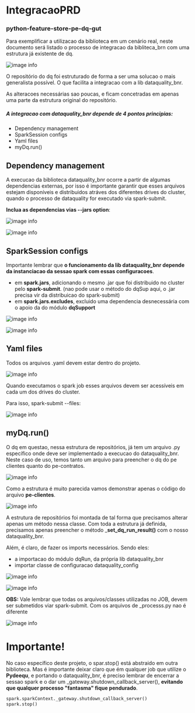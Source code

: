 # IntegracaoPRD
### python-feature-store-pe-dq-gut 

Para exemplificar a utilizacao da biblioteca em um cenário real, neste documento será listado o processo de integracao da bibliteca_brn com uma estrutura já existente de dq.

![image info](imgs/pe-dq-details.png)

O repositório do dq foi estruturado de forma a ser uma solucao o mais generalista possível. O que facilita a integracao com a lib dataquality_bnr.

As alteracoes necessárias sao poucas, e ficam concetradas em apenas uma parte da estrutura original do repositório.


##### A integracao com dataquality_bnr depende de 4 pontos principias:
* Dependency management
* SparkSession configs
* Yaml files
* myDq.run() 

## Dependency management

A execucao da biblioteca dataquality_bnr ocorre a partir de algumas dependencias externas, por isso é importante garantir que esses arquivos estejam disponíveis e distribuidos atráves dos diferentes drives do cluster, quando o processo de dataquality for executado via spark-submit.

__Inclua as dependencias vias --jars option__:

![image info](imgs/start_running.png)

![image info](imgs/start_running_jars.png)

## SparkSession configs

Importante lembrar que __o funcionamento da lib dataquality_bnr depende da instanciacao da sessao spark com essas configuracoes__.
* em __spark.jars__, adicionando o mesmo .jar que foi distribuido no cluster pelo __spark-submit__. (nao pode usar o método do dqSup aqui, o .jar precisa vir da distribuicao do spark-submit)
* em __spark.jars.excludes__, excluido uma dependencia desnecessária com o apoio da do módulo __dqSupport__

![image info](imgs/import_dqSup.png)

![image info](imgs/spark_session.png)

## Yaml files
Todos os arquivos .yaml devem estar dentro do projeto. 

![image info](imgs/yaml_file_on_dir.png)

Quando executamos o spark job esses arquivos devem ser acessíveis em cada um dos drives do cluster.

Para isso, spark-submit --files:

![image info](imgs/yaml_file_on_ss.png)

## myDq.run()
O dq em questao, nessa estrutura de repositórios, já tem um arquivo .py específico onde deve ser implementado a execucao do dataquality_bnr.
Neste caso de uso, temos tanto um arquivo para preencher o dq do pe clientes quanto do pe-contratos.

![image info](imgs/dq_process_py.png)

Como a estrutura é muito parecida vamos demonstrar apenas o código do arquivo __pe-clientes__.

![image info](imgs/_set_dq_run_result.png)

A estrutura de repositórios foi montada de tal forma que precisamos alterar apenas um método nessa classe. Com toda a estrutura já definida, precisamos apenas preencher o método ___set_dq_run_result()__ com o nosso dataquality_bnr.

Além, é claro, de fazer os imports necessários.
Sendo eles:
* a importacao do módulo dqRun, da própria lib dataquality_bnr
* importar classe de configuracao dataquality_config

![image info](imgs/dq_process_imports.png)

![image info](imgs/dq_configs.png)

__OBS:__ 
Vale lembrar que todas os arquivos/classes utilizadas no JOB, devem ser submetidos viar spark-submit. Com os arquivos de _processs.py nao é diferente

![image info](imgs/dq_process_submit.png)

# __Importante!__
No caso específico deste projeto, o spar.stop() está abstraido em outra biblioteca.
Mas é importante deixar claro que ém qualquer job que utilize o __Pydeequ__, e portando o dataquality_bnr, é preciso lembrar de encerrar a sessao spark e o dar um _gateway.shutdown_callback_server(), **evitando que qualquer processo "fantasma" fique pendurado**.

```python
spark.sparkContext._gateway.shutdown_callback_server()
spark.stop()
```
















